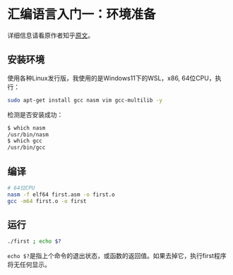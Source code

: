 # 汇编语言入门一：环境准备

详细信息请看原作者知乎[原文](https://zhuanlan.zhihu.com/p/23618489)。

## 安装环境

使用各种Linux发行版，我使用的是Windows11下的WSL，x86, 64位CPU，执行：

```bash
sudo apt-get install gcc nasm vim gcc-multilib -y
```

检测是否安装成功：

```bash
$ which nasm
/usr/bin/nasm
$ which gcc
/usr/bin/gcc
```

## 编译

```bash
# 64位CPU
nasm -f elf64 first.asm -o first.o
gcc -m64 first.o -o first
```

## 运行

```bash
./first ; echo $?
```

```echo $?```是指上个命令的退出状态，或函数的返回值。如果去掉它，执行first程序将无任何显示。
